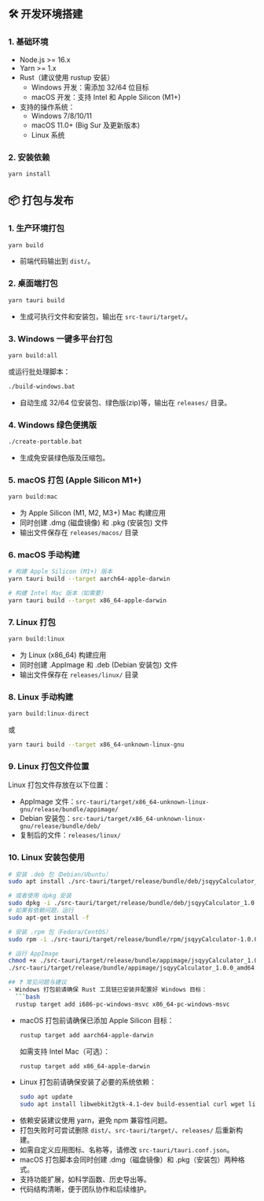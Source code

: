 ## 🛠️ 开发环境搭建
### 1. 基础环境
- Node.js >= 16.x
- Yarn >= 1.x
- Rust（建议使用 rustup 安装）
  - Windows 开发：需添加 32/64 位目标
  - macOS 开发：支持 Intel 和 Apple Silicon (M1+)
- 支持的操作系统：
  - Windows 7/8/10/11
  - macOS 11.0+ (Big Sur 及更新版本)
  - Linux 系统

### 2. 安装依赖
```bash
yarn install
```

## 📦 打包与发布
### 1. 生产环境打包
```bash
yarn build
```
- 前端代码输出到 `dist/`。

### 2. 桌面端打包
```bash
yarn tauri build
```
- 生成可执行文件和安装包，输出在 `src-tauri/target/`。

### 3. Windows 一键多平台打包
```bash
yarn build:all
```
或运行批处理脚本：
```bash
./build-windows.bat
```
- 自动生成 32/64 位安装包、绿色版(zip)等，输出在 `releases/` 目录。

### 4. Windows 绿色便携版
```bash
./create-portable.bat
```
- 生成免安装绿色版及压缩包。

### 5. macOS 打包 (Apple Silicon M1+)
```bash
yarn build:mac
```
- 为 Apple Silicon (M1, M2, M3+) Mac 构建应用
- 同时创建 .dmg (磁盘镜像) 和 .pkg (安装包) 文件
- 输出文件保存在 `releases/macos/` 目录

### 6. macOS 手动构建
```bash
# 构建 Apple Silicon (M1+) 版本
yarn tauri build --target aarch64-apple-darwin

# 构建 Intel Mac 版本（如需要）
yarn tauri build --target x86_64-apple-darwin
```

### 7. Linux 打包
```bash
yarn build:linux
```
- 为 Linux (x86_64) 构建应用
- 同时创建 .AppImage 和 .deb (Debian 安装包) 文件
- 输出文件保存在 `releases/linux/` 目录

### 8. Linux 手动构建
```bash
yarn build:linux-direct
```
或
```bash
yarn tauri build --target x86_64-unknown-linux-gnu
```

### 9. Linux 打包文件位置
Linux 打包文件存放在以下位置：
- AppImage 文件：`src-tauri/target/x86_64-unknown-linux-gnu/release/bundle/appimage/`
- Debian 安装包：`src-tauri/target/x86_64-unknown-linux-gnu/release/bundle/deb/`
- 复制后的文件：`releases/linux/`

### 10. Linux 安装包使用
```bash
# 安装 .deb 包（Debian/Ubuntu）
sudo apt install ./src-tauri/target/release/bundle/deb/jsqyyCalculator_1.0.0_amd64.deb

# 或者使用 dpkg 安装
sudo dpkg -i ./src-tauri/target/release/bundle/deb/jsqyyCalculator_1.0.0_amd64.deb
# 如果有依赖问题，运行
sudo apt-get install -f

# 安装 .rpm 包（Fedora/CentOS）
sudo rpm -i ./src-tauri/target/release/bundle/rpm/jsqyyCalculator-1.0.0-1.x86_64.rpm

# 运行 AppImage
chmod +x ./src-tauri/target/release/bundle/appimage/jsqyyCalculator_1.0.0_amd64.AppImage
./src-tauri/target/release/bundle/appimage/jsqyyCalculator_1.0.0_amd64.AppImage

## ❓ 常见问题与建议
- Windows 打包前请确保 Rust 工具链已安装并配置好 Windows 目标：
  ```bash
  rustup target add i686-pc-windows-msvc x86_64-pc-windows-msvc
  ```
- macOS 打包前请确保已添加 Apple Silicon 目标：
  ```bash
  rustup target add aarch64-apple-darwin
  ```
  如需支持 Intel Mac（可选）：
  ```bash
  rustup target add x86_64-apple-darwin
  ```
- Linux 打包前请确保安装了必要的系统依赖：
  ```bash
  sudo apt update
  sudo apt install libwebkit2gtk-4.1-dev build-essential curl wget libssl-dev libgtk-3-dev libayatana-appindicator3-dev librsvg2-dev libsoup-3.0-dev libjavascriptcoregtk-4.1-dev
  ```
- 依赖安装建议使用 yarn，避免 npm 兼容性问题。
- 打包失败时可尝试删除 `dist/`、`src-tauri/target/`、`releases/` 后重新构建。
- 如需自定义应用图标、名称等，请修改 `src-tauri/tauri.conf.json`。
- macOS 打包脚本会同时创建 .dmg（磁盘镜像）和 .pkg（安装包）两种格式。
- 支持功能扩展，如科学函数、历史导出等。
- 代码结构清晰，便于团队协作和后续维护。

```